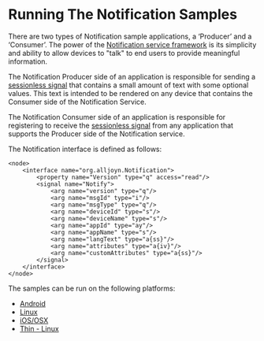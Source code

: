 # Running The Notification Samples

There are two types of Notification sample applications, a ‘Producer’ and a ‘Consumer’. The power of the [Notification service framework][learn_notif] is its simplicity and ability to allow devices to "talk" to end users to provide meaningful information.

The Notification Producer side of an application is responsible for sending a [sessionless signal][sessionless_signal] that contains a small amount of text with some optional values.  This text is intended to be rendered on any device that contains the Consumer side of the Notification Service.

The Notification Consumer side of an application is responsible for registering to receive the [sessionless signal][sessionless_signal] from any application that supports the Producer side of the Notification service.

The Notification interface is defined as follows:

```
<node>
    <interface name="org.alljoyn.Notification">
        <property name="Version" type="q" access="read"/>
        <signal name="Notify">
            <arg name="version" type="q"/>
            <arg name="msgId" type="i"/>  
            <arg name="msgType" type="q"/>
            <arg name="deviceId" type="s"/>
            <arg name="deviceName" type="s"/>
            <arg name="appId" type="ay"/>
            <arg name="appName" type="s"/>
            <arg name="langText" type="a{ss}"/>
            <arg name="attributes" type="a{iv}"/>
            <arg name="customAttributes" type="a{ss}"/>
        </signal>
    </interface>
</node>
```

The samples can be run on the following platforms:
- [Android][android]
- [Linux][linux]
- [iOS/OSX][ios_osx]
- [Thin - Linux][thin_linux]

[android]: /develop/run_sample_apps/notification/android
[linux]: /develop/run_sample_apps/notification/linux
[ios_osx]: /develop/run_sample_apps/notification/ios_osx
[thin_linux]: /develop/run_sample_apps/notification/thin_linux

[learn_notif]: /learn/base-services/notification
[sessionless_signal]: /learn/core-framework#sessionless-signal
